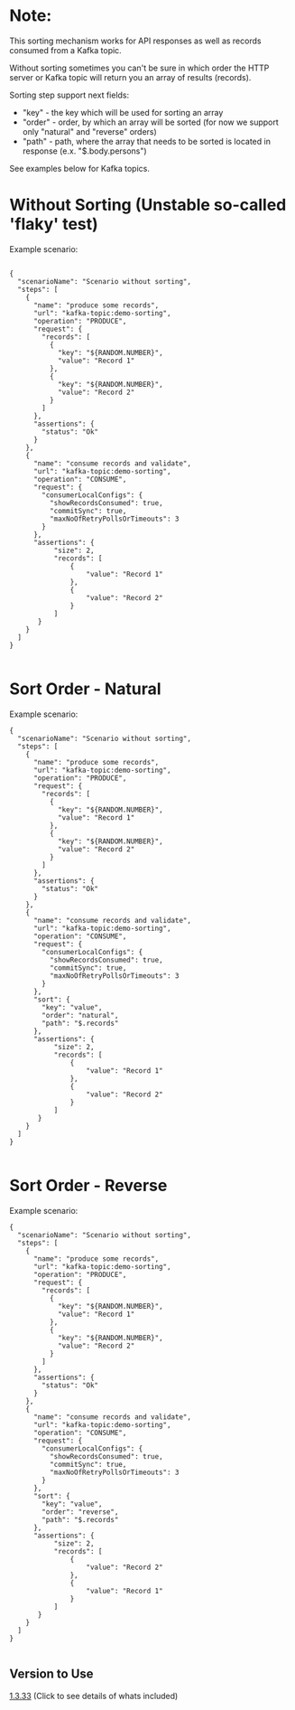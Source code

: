 Note:
===
This sorting mechanism works for API responses as well as records consumed from a Kafka topic.

Without sorting sometimes you can't be sure in which order the HTTP server or Kafka topic will return you an array of results (records).

Sorting step support next fields:
* "key" - the key which will be used for sorting an array
* "order" - order, by which an array will be sorted (for now we support only "natural" and "reverse" orders)
* "path" - path, where the array that needs to be sorted is located in response (e.x. "$.body.persons")

See examples below for Kafka topics.

Without Sorting (Unstable so-called 'flaky' test)
===

Example scenario:

```

{
  "scenarioName": "Scenario without sorting",
  "steps": [
    {
      "name": "produce some records",
      "url": "kafka-topic:demo-sorting",
      "operation": "PRODUCE",
      "request": {
        "records": [
          {
            "key": "${RANDOM.NUMBER}",
            "value": "Record 1"
          },
          {
            "key": "${RANDOM.NUMBER}",
            "value": "Record 2"
          }
        ]
      },
      "assertions": {
        "status": "Ok"
      }
    },
    {
      "name": "consume records and validate",
      "url": "kafka-topic:demo-sorting",
      "operation": "CONSUME",
      "request": {
        "consumerLocalConfigs": {
          "showRecordsConsumed": true,
          "commitSync": true,
          "maxNoOfRetryPollsOrTimeouts": 3
        }
      },
      "assertions": {
           "size": 2,
           "records": [
               {
                   "value": "Record 1"
               },
               {
                   "value": "Record 2"
               }
           ]
       }
    }
  ]
}


```

Sort Order - Natural
===
Example scenario:

```
{
  "scenarioName": "Scenario without sorting",
  "steps": [
    {
      "name": "produce some records",
      "url": "kafka-topic:demo-sorting",
      "operation": "PRODUCE",
      "request": {
        "records": [
          {
            "key": "${RANDOM.NUMBER}",
            "value": "Record 1"
          },
          {
            "key": "${RANDOM.NUMBER}",
            "value": "Record 2"
          }
        ]
      },
      "assertions": {
        "status": "Ok"
      }
    },
    {
      "name": "consume records and validate",
      "url": "kafka-topic:demo-sorting",
      "operation": "CONSUME",
      "request": {
        "consumerLocalConfigs": {
          "showRecordsConsumed": true,
          "commitSync": true,
          "maxNoOfRetryPollsOrTimeouts": 3
        }
      },
      "sort": {
        "key": "value",
        "order": "natural",
        "path": "$.records"
      },
      "assertions": {
           "size": 2,
           "records": [
               {
                   "value": "Record 1"
               },
               {
                   "value": "Record 2"
               }
           ]
       }
    }
  ]
}


```

Sort Order - Reverse
===
Example scenario:

```
{
  "scenarioName": "Scenario without sorting",
  "steps": [
    {
      "name": "produce some records",
      "url": "kafka-topic:demo-sorting",
      "operation": "PRODUCE",
      "request": {
        "records": [
          {
            "key": "${RANDOM.NUMBER}",
            "value": "Record 1"
          },
          {
            "key": "${RANDOM.NUMBER}",
            "value": "Record 2"
          }
        ]
      },
      "assertions": {
        "status": "Ok"
      }
    },
    {
      "name": "consume records and validate",
      "url": "kafka-topic:demo-sorting",
      "operation": "CONSUME",
      "request": {
        "consumerLocalConfigs": {
          "showRecordsConsumed": true,
          "commitSync": true,
          "maxNoOfRetryPollsOrTimeouts": 3
        }
      },
      "sort": {
        "key": "value",
        "order": "reverse",
        "path": "$.records"
      },
      "assertions": {
           "size": 2,
           "records": [
               {
                   "value": "Record 2"
               },
               {
                   "value": "Record 1"
               }
           ]
       }
    }
  ]
}


```

## Version to Use
[1.3.33](https://github.com/authorjapps/zerocode/releases/tag/zerocode-tdd-parent-1.3.33) (Click to see details of whats included)

